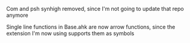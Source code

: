 Com and psh synhigh removed, since I'm not going to update that repo anymore

Single line functions in Base.ahk are now arrow functions, since the extension I'm now using supports them as symbols